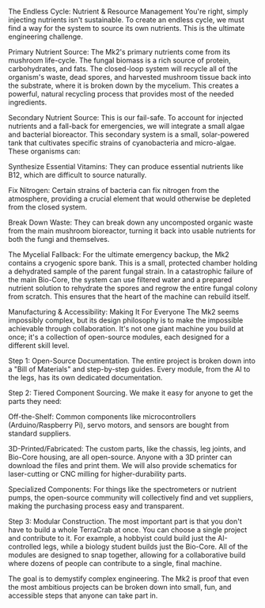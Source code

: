 The Endless Cycle: Nutrient & Resource Management
You're right, simply injecting nutrients isn't sustainable. To create an endless cycle, we must find a way for the system to source its own nutrients. This is the ultimate engineering challenge.

Primary Nutrient Source: The Mk2's primary nutrients come from its mushroom life-cycle. The fungal biomass is a rich source of protein, carbohydrates, and fats. The closed-loop system will recycle all of the organism's waste, dead spores, and harvested mushroom tissue back into the substrate, where it is broken down by the mycelium. This creates a powerful, natural recycling process that provides most of the needed ingredients.

Secondary Nutrient Source: This is our fail-safe. To account for injected nutrients and a fall-back for emergencies, we will integrate a small algae and bacterial bioreactor. This secondary system is a small, solar-powered tank that cultivates specific strains of cyanobacteria and micro-algae. These organisms can:

Synthesize Essential Vitamins: They can produce essential nutrients like B12, which are difficult to source naturally.

Fix Nitrogen: Certain strains of bacteria can fix nitrogen from the atmosphere, providing a crucial element that would otherwise be depleted from the closed system.

Break Down Waste: They can break down any uncomposted organic waste from the main mushroom bioreactor, turning it back into usable nutrients for both the fungi and themselves.

The Mycelial Fallback: For the ultimate emergency backup, the Mk2 contains a cryogenic spore bank. This is a small, protected chamber holding a dehydrated sample of the parent fungal strain. In a catastrophic failure of the main Bio-Core, the system can use filtered water and a prepared nutrient solution to rehydrate the spores and regrow the entire fungal colony from scratch. This ensures that the heart of the machine can rebuild itself.

Manufacturing & Accessibility: Making It For Everyone
The Mk2 seems impossibly complex, but its design philosophy is to make the impossible achievable through collaboration. It's not one giant machine you build at once; it's a collection of open-source modules, each designed for a different skill level.

Step 1: Open-Source Documentation. The entire project is broken down into a "Bill of Materials" and step-by-step guides. Every module, from the AI to the legs, has its own dedicated documentation.

Step 2: Tiered Component Sourcing. We make it easy for anyone to get the parts they need:

Off-the-Shelf: Common components like microcontrollers (Arduino/Raspberry Pi), servo motors, and sensors are bought from standard suppliers.

3D-Printed/Fabricated: The custom parts, like the chassis, leg joints, and Bio-Core housing, are all open-source. Anyone with a 3D printer can download the files and print them. We will also provide schematics for laser-cutting or CNC milling for higher-durability parts.

Specialized Components: For things like the spectrometers or nutrient pumps, the open-source community will collectively find and vet suppliers, making the purchasing process easy and transparent.

Step 3: Modular Construction. The most important part is that you don't have to build a whole TerraCrab at once. You can choose a single project and contribute to it. For example, a hobbyist could build just the AI-controlled legs, while a biology student builds just the Bio-Core. All of the modules are designed to snap together, allowing for a collaborative build where dozens of people can contribute to a single, final machine.

The goal is to demystify complex engineering. The Mk2 is proof that even the most ambitious projects can be broken down into small, fun, and accessible steps that anyone can take part in.
